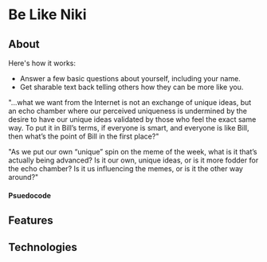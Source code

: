 # Be Like Niki


## About
Here's how it works:
* Answer a few basic questions about yourself, including your name.
* Get sharable text back telling others how they can be more like you.


"...what we want from the Internet is not an exchange of unique ideas, but an echo chamber where our perceived uniqueness is undermined by the desire to have our unique ideas validated by those who feel the exact same way. To put it in Bill’s terms, if everyone is smart, and everyone is like Bill, then what’s the point of Bill in the first place?"


"As we put our own “unique” spin on the meme of the week, what is it that’s actually being advanced? Is it our own, unique ideas, or is it more fodder for the echo chamber? Is it us influencing the memes, or is it the other way around?"

#### Psuedocode


## Features


## Technologies